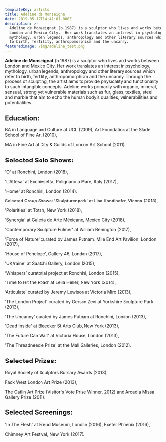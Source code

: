 ```yaml
---
templateKey: artists
title: Adeline de Monseigna
date: 2019-05-17T14:41:01.000Z
description: >-
  Adeline de Monseignat (b.1987) is a sculptor who lives and works between
  London and Mexico City.  Her work translates an interest in psychology,
  mythology, urban legends, anthropology and other literary sources which refer
  to birth, fertility, anthropomorphism and the uncanny.
featuredimage: /img/adeline_test.png
---
```

**Adeline de Monseignat** (b.1987) is a sculptor who lives and works between London and Mexico City.  Her work translates an interest in psychology, mythology, urban legends, anthropology and other literary sources which refer to birth, fertility, anthropomorphism and the uncanny.  Through the process of sculpting, the artist aims to provide physicality and functionality to such intangible concepts.  Adeline works primarily with organic, mineral, sensual, strong yet vulnerable materials such as fur, glass, textiles, steel and marble that aim to echo the human body’s qualities, vulnerabilities and potentialities.

## **Education:**  

BA in Language and Culture at UCL (2009), Art Foundation at the Slade School of Fine Art (2010), 

MA in Fine Art at City & Guilds of London Art School (2011).  

## **Selected Solo Shows:**

 'O' at Ronchini, London (2018),

 'L'Attesa' at Exchiesetta, Polignano a Mare, Italy (2017), 

'Home' at Ronchini, London (2014).  

Selected Group Shows: 'Skulpturenpark' at Lisa Kandlhofer, Vienna (2018), 

'Polarities' at Totah, New York (2018), 

‘Synergia’ at Galeria de Arte Méxicano, Mexico City (2018), 

'Contemporary Sculpture Fulmer' at William Benington (2017), 

'Force of Nature' curated by James Putnam, Mile End Art Pavilion, London (2017), 

‘House of Penelope’, Gallery 46, London (2017), 

'UK/raine' at Saatchi Gallery, London (2015), 

‘Whispers’ curatorial project at Ronchini, London (2015), 

'Time to Hit the Road' at Leila Heller, New York (2014),

 ‘Articulate’ curated by Jeremy Lewison at Victoria Miro (2013), 

‘The London Project’ curated by Gerson Zevi at Yorkshire Sculpture Park (2013), 

‘The Uncanny’ curated by James Putnam at Ronchini, London (2013), 

'Dead Inside' at Bleecker St Arts Club, New York (2013), 

'The Future Can Wait' at Victoria House, London (2013),

'The Threadneedle Prize' at the Mall Galleries, London (2012). 

## Selected Prizes: 

Royal Society of Sculptors Bursary Awards (2013), 

Fack West London Art Prize (2013), 

The Catlin Art Prize (Visitor's Vote Prize Winner, 2012) and Arcadia Missa Gallery Prize (2011). 

## Selected Screenings: 

'In The Flesh' at Freud Museum, London (2016), Exeter Phoenix (2016), 

Chimney Art Festival, New York (2017).
